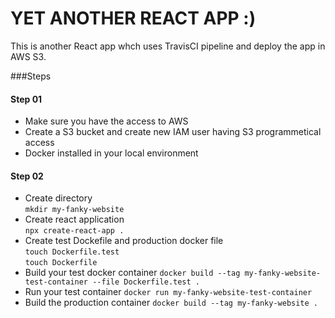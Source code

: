 # YET ANOTHER REACT APP :)

<p>This is another React app whch uses TravisCI pipeline and deploy the app in AWS S3.


###Steps
 #### Step 01
 * Make sure you have the access to AWS 
 * Create a S3 bucket and  create new IAM user having S3 programmetical access
 * Docker installed in your local environment


#### Step 02
* Create directory <br> `mkdir my-fanky-website`
* Create react application  <br> `npx create-react-app .`
* Create test Dockefile and production docker file <br> `touch Dockerfile.test` <br> `touch Dockerfile`
* Build your test docker container 
  `docker build --tag my-fanky-website-test-container --file Dockerfile.test .` 
* Run your test container
  `docker run my-fanky-website-test-container`
* Build the production container
  `docker build --tag my-fanky-website .`